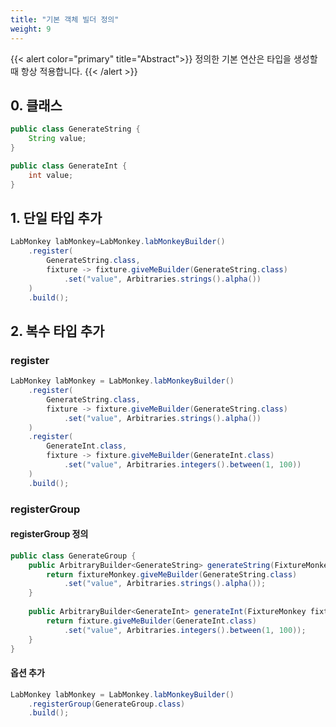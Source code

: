 ```yaml
---
title: "기본 객체 빌더 정의"
weight: 9
---
```


{{< alert color="primary" title="Abstract">}}
정의한 기본 연산은 타입을 생성할 때 항상 적용합니다.
{{< /alert >}} 

## 0. 클래스

```java
public class GenerateString {
	String value;
}

public class GenerateInt {
	int value;
}
```

## 1. 단일 타입 추가

```java
LabMonkey labMonkey=LabMonkey.labMonkeyBuilder()
	.register(
        GenerateString.class,
        fixture -> fixture.giveMeBuilder(GenerateString.class)
            .set("value", Arbitraries.strings().alpha())
    )
	.build();
```

## 2. 복수 타입 추가
### register
```java
LabMonkey labMonkey = LabMonkey.labMonkeyBuilder()
	.register(
	    GenerateString.class,
	    fixture -> fixture.giveMeBuilder(GenerateString.class)
            .set("value", Arbitraries.strings().alpha())
    )
	.register(
        GenerateInt.class,
        fixture -> fixture.giveMeBuilder(GenerateInt.class)
            .set("value", Arbitraries.integers().between(1, 100))
	)
	.build();
```


### registerGroup
#### registerGroup 정의
```java
public class GenerateGroup {
	public ArbitraryBuilder<GenerateString> generateString(FixtureMonkey fixtureMonkey){
		return fixtureMonkey.giveMeBuilder(GenerateString.class)
			.set("value", Arbitraries.strings().alpha());
    }
	
	public ArbitraryBuilder<GenerateInt> generateInt(FixtureMonkey fixtureMonkey){
		return fixture.giveMeBuilder(GenerateInt.class)
			.set("value", Arbitraries.integers().between(1, 100));
    }
}
```

#### 옵션 추가
```java
LabMonkey labMonkey = LabMonkey.labMonkeyBuilder()
    .registerGroup(GenerateGroup.class)
	.build();
```
